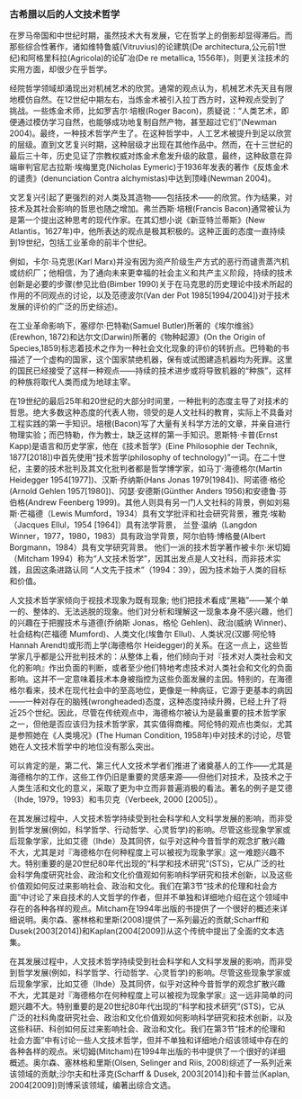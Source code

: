 ### 古希腊以后的人文技术哲学

在罗马帝国和中世纪时期，虽然技术大有发展，它在哲学上的倒影却显得滞后。而那些综合性著作，诸如维特鲁威(Vitruvius)的论建筑(De architectura,公元前1世纪)和阿格里科拉(Agricola)的论矿冶(De re metallica, 1556年)，则更关注技术的实用方面，却很少在乎哲学。

经院哲学领域却涌现出对机械艺术的欣赏。通常的观点认为，机械艺术先天且有限地模仿自然。在12世纪中期左右，当炼金术被引入拉丁西方时，这种观点受到了挑战。一些炼金术师，比如罗吉尔·培根(Roger Bacon)，质疑说：“人类艺术，即便通过模仿学习自然，也能够成功地复制自然产物，甚至超过它们”(Newman 2004)。最终，一种技术哲学产生了。在这种哲学中，人工艺术被提升到足以欣赏的层级。直到文艺复兴时期，这种层级才出现在其他作品中。然而，在十三世纪的最后三十年，历史见证了宗教权威对炼金术愈发升级的敌意，最终，这种敌意在异端审判官尼古拉斯·埃梅里克(Nicholas Eymeric)于1936年发表的著作《反炼金术的谴责》(denunciation Contra alchymistas)中达到顶峰(Newman 2004)。

文艺复兴引起了更强烈的对人类及其造物——包括技术——的欣赏。作为结果，对技术及其社会影响的哲思也随之增加。弗兰西斯·培根(Francis Bacon)通常被认为是第一个提出这种思考的现代作家。在其幻想小说《新亚特兰蒂斯》(New Atlantis，1627年)中，他所表达的观点是极其积极的。这种正面的态度一直持续到19世纪，包括工业革命的前半个世纪。

例如，卡尔·马克思(Karl Marx)并没有因为资产阶级生产方式的恶行而谴责蒸汽机或纺织厂；他相信，为了通向未来更幸福的社会主义和共产主义阶段，持续的技术创新是必要的步骤(参见比伯(Bimber 1990)关于在马克思的历史理论中技术所起的作用的不同观点的讨论，以及范德波尔(Van der Pot 1985[1994/2004])对于技术发展的评价的广泛的历史综述)。

在工业革命影响下，塞缪尔·巴特勒(Samuel Butler)所著的《埃尔维翁》(Erewhon, 1872)和达尔文(Darwin)所著的《物种起源》(On the Origin of Species,1859)标志着技术之作为一种社会文化现象的评价的转折点。巴特勒的书描述了一个虚构的国家，这个国家禁绝机器，保有或试图建造机器均为死罪。这里的国民已经接受了这样一种观点——持续的技术进步或将导致机器的“种族”，这样的种族将取代人类而成为地球主宰。

在19世纪的最后25年和20世纪的大部分时间里，一种批判的态度主导了对技术的哲思。绝大多数这种态度的代表人物，领受的是人文社科的教育，实际上不具备对工程实践的第一手知识。培根(Bacon)写了大量有关科学方法的文章，并亲自进行物理实验；而巴特勒，作为教士，缺乏这样的第一手知识。恩斯特·卡普(Ernst Kapp)是语言和历史学家，他在《技术哲学》(Eine Philosophie der Technik, 1877[2018])中首先使用“技术哲学(philosophy of technology)”一词。在二十世纪，主要的技术批判及其文化批判者都是哲学博学家，如马丁·海德格尔(Martin Heidegger 1954[1977])、汉斯·乔纳斯(Hans Jonas 1979[1984])、阿诺德·格伦(Arnold Gehlen 1957[1980])、冈瑟·安德斯(Günther Anders 1956)和安德鲁·芬伯格(Andrew Feenberg 1999)。其他人则具有另一门人文社科的背景，例如刘易斯·芒福德（Lewis Mumford，1934）具有文学批评和社会研究背景，雅克·埃勒（Jacques Ellul，1954 [1964]）具有法学背景， 兰登·温纳（Langdon Winner，1977，1980，1983）具有政治学背景，阿尔伯特·博格曼(Albert Borgmann，1984）具有文学研究背景。 他们一派的技术哲学著作被卡尔·米切姆（Mitcham 1994）称为“人文技术哲学”，因其出发点是人文社科，而非技术实践，且因这条进路认同 “人文先于技术”（1994：39），因为技术始于人类的目标和价值。


人文技术哲学家倾向于视技术现象为既有现象; 他们把技术看成“黑箱”——某个单一的、整体的、无法逃脱的现象。他们对分析和理解这一现象本身不感兴趣，他们的兴趣在于把握技术与道德(乔纳斯 Jonas，格伦 Gehlen)、政治(威纳 Winner)、社会结构(芒福德 Mumford)、人类文化(埃鲁尔 Ellul)、人类状况(汉娜·阿伦特 Hannah Arendt)或形而上学(海德格尔 Heidegger)的关系。在这一点上，这些哲学家几乎都是公开批判技术的：从整体上看，他们倾向于对『技术对人类社会和文化的影响』作出负面的判断，或者至少他们特地考虑技术对人类社会和文化的负面影响。这并不一定意味着技术本身被指控为这些负面发展的主因。特别的，在海德格尔看来，技术在现代社会中的至高地位，更像是一种病征，它源于更基本的病因——一种对存在的脑残(wrongheaded)态度，这种态度持续升腾，已经上升了将近25个世纪。因此，尽管在传统观点中，海德格尔被认为是最重要的技术哲学家之一，但他是否应该归为技术哲学家，其实值得商榷。阿伦特的观点也类似，尤其是参照她在《人类境况》(The Human Condition, 1958年)中对技术的讨论，尽管她在人文技术哲学中的地位没有那么突出。

可以肯定的是，第二代、第三代人文技术学者们推进了诸奠基人的工作——尤其是海德格尔的工作，这些工作仍旧是重要的灵感来源——但他们对技术，及技术之于人类生活和文化的意义，采取了更为中立而非普遍消极的看法。著名的例子是艾德（Ihde, 1979，1993）和韦贝克（Verbeek, 2000 [2005]）。


在其发展过程中，人文技术哲学持续受到社会科学和人文科学发展的影响，而非受到哲学发展(例如，科学哲学、行动哲学、心灵哲学)的影响。尽管这些现象学家或后现象学家，比如艾德（Ihde）及其同侪，似乎对这种今昔哲学的观念扩散兴趣不大，尤其是对『海德格尔在何种程度上可以被视为现象学家』这一难题兴趣不大。特别重要的是20世纪80年代出现的“科学和技术研究”(STS)，它从广泛的社会科学角度研究社会、政治和文化价值观如何影响科学研究和技术创新，以及这些价值观如何反过来影响社会、政治和文化。我们在第3节“技术的伦理和社会方面”中讨论了来自技术的人文哲学的作者，但并不单独和详细地介绍在这个领域中存在的各种各样的观点。Mitcham在1994年出版的书提供了一个很好的概述来详细说明。奥尔森、塞林格和里斯(2008)提供了一系列最近的贡献;Scharff和Dusek(2003[2014])和Kaplan(2004[2009])从这个传统中提出了全面的文本选集。

在其发展过程中，人文技术哲学持续受到社会科学和人文科学发展的影响，而非受到哲学发展(例如，科学哲学、行动哲学、心灵哲学)的影响。尽管这些现象学家或后现象学家，比如艾德（Ihde）及其同侪，似乎对这种今昔哲学的观念扩散兴趣不大，尤其是对『海德格尔在何种程度上可以被视为现象学家』这一远非简单的问题兴趣不大。特别重要的是20世纪80年代出现的“科学和技术研究”(STS)，它从广泛的社科角度研究社会、政治和文化价值观如何影响科学研究和技术创新，以及这些科研、科创如何反过来影响社会、政治和文化。我们在第3节“技术的伦理和社会方面”中有讨论一些人文技术哲学，但并不单独和详细地介绍该领域中存在的各种各样的观点。米切姆(Mitcham)在1994年出版的书中提供了一个很好的详细概述。奥尔森、塞林格和里斯(Olsen, Selinger and Riis, 2008)综述了一系列近来该领域的贡献;沙尔夫和杜泽克(Scharff & Dusek, 2003[2014])和卡普兰(Kaplan, 2004[2009])则博采该领域，编著出综合文选。
